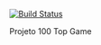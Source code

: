 [![Build Status](https://app.bitrise.io/app/8cf60b9ca019878e/status.svg?token=y0L_3dh4Ox9ADKMKJsZ7jw)](https://app.bitrise.io/app/8cf60b9ca019878e)

Projeto 100 Top Game
